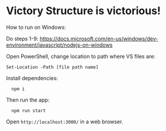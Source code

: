 # Victory Structure is victorious!

How to run on Windows:

Do steps 1-9: https://docs.microsoft.com/en-us/windows/dev-environment/javascript/nodejs-on-windows

Open PowerShell, change location to path where VS files are:

```
Set-Location -Path [file path name]
```

Install dependencies:

```
  npm i
```

Then run the app:

```
  npm run start
```

Open `http://localhost:3000/` in a web browser.